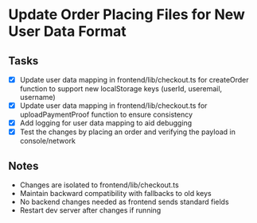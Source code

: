 # Update Order Placing Files for New User Data Format

## Tasks
- [x] Update user data mapping in frontend/lib/checkout.ts for createOrder function to support new localStorage keys (userId, useremail, username)
- [x] Update user data mapping in frontend/lib/checkout.ts for uploadPaymentProof function to ensure consistency
- [x] Add logging for user data mapping to aid debugging
- [x] Test the changes by placing an order and verifying the payload in console/network

## Notes
- Changes are isolated to frontend/lib/checkout.ts
- Maintain backward compatibility with fallbacks to old keys
- No backend changes needed as frontend sends standard fields
- Restart dev server after changes if running
